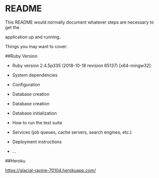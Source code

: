 # README



This README would normally document whatever steps are necessary to get the

application up and running.



Things you may want to cover:

##Ruby Version

* Ruby version 2.4.5p335 (2018-10-18 revision 65137) [x64-mingw32]


* System dependencies



* Configuration



* Database creation

* Database creation



* Database initialization



* How to run the test suite



* Services (job queues, cache servers, search engines, etc.)



* Deployment instructions



* ...

##Heroku

https://glacial-ravine-70104.herokuapp.com/
